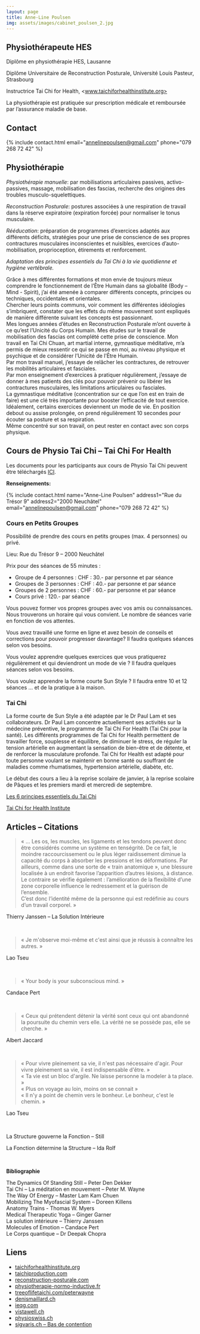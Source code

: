```yaml
---
layout: page
title: Anne-Line Poulsen
img: assets/images/cabinet_poulsen_2.jpg
---
```


## Physiothérapeute HES

Diplôme en physiothérapie HES, Lausanne

Diplôme Universitaire de Reconstruction Posturale, Université Louis Pasteur, Strasbourg

Instructrice Tai Chi for Health, <www.taichiforhealthinstitute.org>

La physiothérapie est pratiquée sur prescription médicale et remboursée par l’assurance maladie de base.

## Contact

{%
include contact.html
email="annelinepoulsen@gmail.com"
phone="079 268 72 42"
%}

## Physiothérapie

*Physiothérapie manuelle*: par mobilisations articulaires passives, activo-passives, massage,
mobilisation des fascias, recherche des origines des troubles musculo-squelettiques.

*Reconstruction Posturale*: postures associées à une respiration de travail dans la réserve
expiratoire (expiration forcée) pour normaliser le tonus musculaire.

*Rééducation*: préparation de programmes d’exercices adaptés aux différents déficits,
stratégies pour une prise de conscience de ses propres contractures musculaires inconscientes
et nuisibles, exercices d’auto-mobilisation, proprioception, étirements et renforcement.

*Adaptation des principes essentiels du Tai Chi à la vie quotidienne et hygiène vertébrale.*

Grâce à mes différentes formations et mon envie de toujours mieux comprendre le
fonctionnement de l’Être Humain dans sa globalité (Body – Mind - Spirit), j’ai été amenée à
comparer différents concepts, principes ou techniques, occidentales et orientales.<br>
Chercher leurs points communs, voir comment les différentes idéologies s’imbriquent,
constater que les effets du même mouvement sont expliqués de manière différente suivant les
concepts est passionnant.<br>
Mes longues années d’études en Reconstruction Posturale m’ont ouverte à ce qu’est l’Unicité
du Corps Humain. Mes études sur le travail de mobilisation des fascias ont complété cette
prise de conscience. Mon travail en Tai Chi Chuan, art martial interne, gymnastique
méditative, m’a permis de mieux ressentir ce qui se passe en moi, au niveau physique et
psychique et de considérer l’Unicité de l’Être Humain.<br>
Par mon travail manuel, j’essaye de relâcher les contractures, de retrouver les mobilités
articulaires et fasciales.<br>
Par mon enseignement d’exercices à pratiquer régulièrement, j’essaye de donner à mes
patients des clés pour pouvoir prévenir ou libérer les contractures musculaires, les limitations
articulaires ou fasciales.<br>
La gymnastique méditative (concentration sur ce que l’on est en train de faire) est une clé très
importante pour booster l’efficacité de tout exercice.<br>
Idéalement, certains exercices deviennent un mode de vie. En position debout ou assise
prolongée, on prend régulièrement 10 secondes pour écouter sa posture et sa respiration.<br>
Même concentré sur son travail, on peut rester en contact avec son corps physique.<br>

## Cours de Physio Tai Chi – Tai Chi For Health

Les documents pour les participants aux cours de Physio Tai Chi peuvent être téléchargés [ICI](/people/poulsen-login.html).

**Renseignements:**

{%
include contact.html
name="Anne-Line Poulsen"
address1="Rue du Trésor 9"
address2="2000 Neuchâtel"
email="annelinepoulsen@gmail.com"
phone="079 268 72 42"
%}

### Cours en Petits Groupes

Possibilité de prendre des cours en petits groupes (max. 4 personnes) ou privé.

Lieu: Rue du Trésor 9 – 2000 Neuchâtel

Prix pour des séances de 55 minutes :
* Groupe de 4 personnes : CHF : 30.- par personne et par séance
* Groupes de 3 personnes : CHF : 40.- par personne et par séance
* Groupes de 2 personnes : CHF : 60.- par personne et par séance
* Cours privé : 120.- par séance

Vous pouvez former vos propres groupes avec vos amis ou connaissances. Nous trouverons un horaire qui vous convient. Le nombre de séances varie en fonction de vos attentes. 

Vous avez travaillé une forme en ligne et avez besoin de conseils et corrections pour pouvoir progresser davantage? Il faudra quelques séances selon vos besoins.

Vous voulez apprendre quelques exercices que vous pratiquerez régulièrement et qui deviendront un mode de vie ? Il faudra quelques séances selon vos besoins.

Vous voulez apprendre la forme courte Sun Style ? Il faudra entre 10 et 12 séances … et de la pratique à la maison.

### Tai Chi

La forme courte de Sun Style a été adaptée par le Dr Paul Lam et ses collaborateurs. Dr Paul Lam concentre actuellement ses activités sur la médecine préventive, le programme de Tai Chi For Health (Tai Chi pour la santé). Les différents programmes de Tai Chi for Health permettent de travailler force, souplesse et équilibre, de diminuer le stress, de réguler la tension artérielle en augmentant la sensation de bien-être et de détente, et de renforcer la musculature profonde. Tai Chi for Health est adapté pour toute personne voulant se maintenir en bonne santé ou souffrant de maladies comme rhumatismes, hypertension artérielle, diabète, etc.

Le début des cours a lieu à la reprise scolaire de janvier, à la reprise scolaire de Pâques et les premiers mardi et mercredi de septembre.

[Les 6 principes essentiels du Tai Chi](/assets/documents/taichi/principes-essentiels-tai-chi.pdf)

[Tai Chi for Health Institute](https://taichiforhealthinstitute.org/instructors/instructor/?instructor_id=8289)

## Articles – Citations

>« ... Les os, les muscles, les ligaments et les tendons peuvent donc être considérés comme un système en tenségrité. De ce fait, le moindre raccourcissement ou le plus léger raidissement diminue la capacité du corps à absorber les pressions et les déformations. Par ailleurs, comme dans une sorte de « train anatomique », une blessure localisée à un endroit favorise l’apparition d’autres lésions, à distance. Le contraire se vérifie également : l’amélioration de la flexibilité d’une zone corporelle influence le redressement et la guérison de l’ensemble.<br>
C’est donc l’identité même de la personne qui est redéfinie au cours d’un travail corporel. »

Thierry Janssen – La Solution Intérieure

<br>

>« Je m'observe moi-même et c'est ainsi que je réussis à connaître les autres. »

Lao Tseu

<br>

>« Your body is your subconscious mind. »

Candace Pert

<br>

>« Ceux qui prétendent détenir la vérité sont ceux qui ont abandonné la poursuite du chemin vers elle. La vérité ne se possède pas, elle se cherche. »

Albert Jaccard

<br>

> « Pour vivre pleinement sa vie, il n'est pas nécessaire d'agir. Pour vivre pleinement sa vie, il est indispensable d'être. »<br>
> « Ta vie est un bloc d'argile. Ne laisse personne la modeler à ta place. »<br>
> « Plus on voyage au loin, moins on se connait »<br>
> « Il n'y a point de chemin vers le bonheur. Le bonheur, c'est le chemin. »<br>

Lao Tseu

<br>

La Structure gouverne la Fonction – Still

La Fonction détermine la Structure – Ida Rolf

<br>

**Bibliographie**

The Dynamics Of Standing Still – Peter Den Dekker<br>
Tai Chi – La méditation en mouvement – Peter M. Wayne<br>
The Way Of Energy – Master Lam Kam Chuen<br>
Mobilizing The Myofascial System – Doreen Killens<br>
Anatomy Trains - Thomas W. Myers<br>
Medical Therapeutic Yoga – Ginger Garner<br>
La solution intérieure – Thierry Janssen<br>
Molecules of Emotion – Candace Pert<br>
Le Corps quantique – Dr Deepak Chopra

## Liens

* [taichiforhealthinstitute.org](http://www.taichiforhealthinstitute.org)
* [taichiproduction.com](http://www.taichiproduction.com)
* [reconstruction-posturale.com](http://www.reconstruction-posturale.com)
* [physiotherapie-normo-inductive.fr](http://www.physiotherapie-normo-inductive.fr)
* [treeoflifetaichi.com/peterwayne](http://www.treeoflifetaichi.com/peterwayne.php)
* [denismaillard.ch](http://www.denismaillard.ch)
* [ieqg.com](http://ieqg.com)
* [vistawell.ch](http://www.vistawell.ch)
* [physioswiss.ch](http://www.physioswiss.ch)
* [sigvaris.ch – Bas de contention](http://www.sigvaris.ch)

